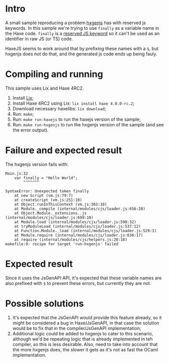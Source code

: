 # Intro

A small sample reproducing a problem [hxgenjs](https://github.com/kevinresol/hxgenjs) has with reserved js keywords. In this sample we're
trying to use `finally` as a variable name in the Haxe code. `finally` is a [reserved JS keyword](https://developer.mozilla.org/en-US/docs/Web/JavaScript/Reference/Lexical_grammar#Keywords)
so it can't be used as an identifier in raw JS (or TS) code.

HaxeJS seems to work around that by prefixing these names with a `$`, but hxgenjs does not do that, and the generated js code ends up being fauly.

# Compiling and running

This sample uses Lix and Haxe 4RC2.

1) Install [Lix](https://github.com/lix-pm/lix.client);
2) Install Haxe 4RC2 using Lix: `lix install haxe 4.0.0-rc.2`;
3) Download necessary haxelibs: `lix download`;
4) Run: `make`;
5) Run: `make run-haxejs` to run the haxejs version of the sample;
6) Run: `make run-hxgenjs` to run the hxgenjs version of the sample (and see the error output).

# Failure and expected result

The hxgenjs version fails with:

```
Main.js:32
	var finally = "Hello World";
	    ^^^^^^^

SyntaxError: Unexpected token finally
    at new Script (vm.js:79:7)
    at createScript (vm.js:251:10)
    at Object.runInThisContext (vm.js:303:10)
    at Module._compile (internal/modules/cjs/loader.js:656:28)
    at Object.Module._extensions..js (internal/modules/cjs/loader.js:699:10)
    at Module.load (internal/modules/cjs/loader.js:598:32)
    at tryModuleLoad (internal/modules/cjs/loader.js:537:12)
    at Function.Module._load (internal/modules/cjs/loader.js:529:3)
    at Module.require (internal/modules/cjs/loader.js:636:17)
    at require (internal/modules/cjs/helpers.js:20:18)
makefile:9: recipe for target 'run-hxgenjs' failed
```

# Expected result

Since it uses the JsGenAPI API, it's expected that these variable names are also prefixed with `$` to prevent these errors, but currently they are not.

# Possible solutions

1) It's expected that the JsGenAPI would provide this feature already, so it might be considered a bug in Haxe/JsGenAPI, in that case the solution would be to fix that in the compiler/JsGenAPI implementation;
2) Additional logic could be added to hxgenjs to cater to this scenario, although we'd be repeating logic that is already implemented in teh compiler, so this is less desirable. Also, need to take into account that the more hxgenjs does, the slower it gets as it's not as fast the OCaml implementation.





